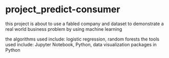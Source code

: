 # project_predict-consumer

this project is about to use a fabled company and dataset to demonstrate a real world business problem by using machine learning

the algorithms used include: logistic regression, random forests
the tools used include: Jupyter Notebook, Python, data visualization packages in Python
